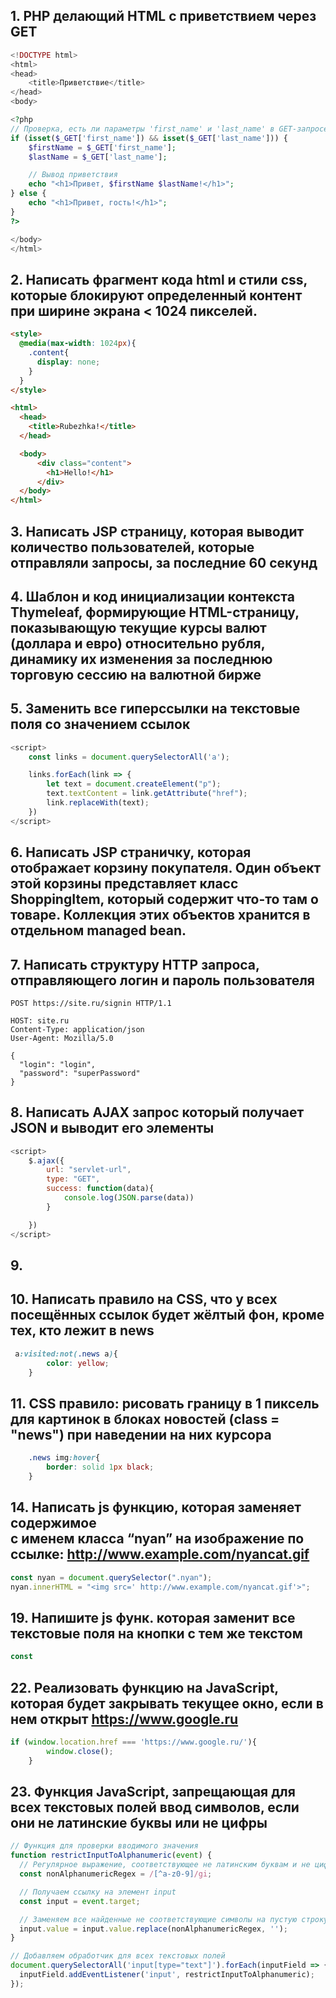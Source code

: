 ## 1. PHP делающий HTML с приветствием через GET
```php
<!DOCTYPE html>
<html>
<head>
    <title>Приветствие</title>
</head>
<body>

<?php
// Проверка, есть ли параметры 'first_name' и 'last_name' в GET-запросе
if (isset($_GET['first_name']) && isset($_GET['last_name'])) {
    $firstName = $_GET['first_name'];
    $lastName = $_GET['last_name'];

    // Вывод приветствия
    echo "<h1>Привет, $firstName $lastName!</h1>";
} else {
    echo "<h1>Привет, гость!</h1>";
}
?>

</body>
</html>
```
## 2. Написать фрагмент кода html и стили css, которые блокируют определенный контент при ширине экрана < 1024 пикселей.
```html
<style>
  @media(max-width: 1024px){
    .content{
      display: none;
    }
  }
</style>

<html>
  <head>
    <title>Rubezhka!</title>
  </head>

  <body>
      <div class="content">
        <h1>Hello!</h1>
      </div>
  </body>
</html>
```

## 3. Написать JSP страницу, которая выводит количество пользователей, которые отправляли запросы, за последние 60 секунд

## 4. Шаблон и код инициализации контекста Thymeleaf, формирующие HTML-страницу, показывающую текущие курсы валют (доллара и евро) относительно рубля, динамику их изменения за последнюю торговую сессию на валютной бирже

## 5. Заменить все гиперссылки на текстовые поля со значением ссылок

```javascript
<script>
    const links = document.querySelectorAll('a');

    links.forEach(link => {
        let text = document.createElement("p");
        text.textContent = link.getAttribute("href");
        link.replaceWith(text);
    })
</script>
```

## 6. Написать JSP страничку, которая отображает корзину покупателя. Один объект этой корзины представляет класс ShoppingItem, который содержит что-то там о товаре. Коллекция этих объектов хранится в отдельном managed bean.

## 7. Написать структуру HTTP запроса, отправляющего логин и пароль пользователя
```
POST https://site.ru/signin HTTP/1.1

HOST: site.ru
Content-Type: application/json
User-Agent: Mozilla/5.0

{
  "login": "login",
  "password": "superPassword"
}
```

## 8. Написать AJAX запрос который получает JSON и выводит его элементы

```js
<script>
    $.ajax({
        url: "servlet-url",
        type: "GET",
        success: function(data){
            console.log(JSON.parse(data))
        }

    })
</script>
```

## 9. 

## 10. Написать правило на CSS, что у всех посещённых ссылок будет жёлтый фон, кроме тех, кто лежит в news

```css
 a:visited:not(.news a){
        color: yellow;
    }
```

## 11. CSS правило: рисовать границу в 1 пиксель для картинок в блоках новостей (class = "news") при наведении на них курсора
```css
    .news img:hover{
        border: solid 1px black;
    }
```

## 14. Написать js функцию, которая заменяет содержимое <div> с именем класса “nyan” на изображение по ссылке: http://www.example.com/nyancat.gif
```js
const nyan = document.querySelector(".nyan");
nyan.innerHTML = "<img src=' http://www.example.com/nyancat.gif'>";
```

## 19. Напишите js функ. которая заменит все текстовые поля на кнопки с тем же текстом

```js
const
```

## 22. Реализовать функцию на JavaScript, которая будет закрывать текущее окно, если в нем открыт https://www.google.ru
```js
if (window.location.href === 'https://www.google.ru/'){
        window.close();
    }
```

## 23. Функция JavaScript, запрещающая для всех текстовых полей ввод символов, если они не латинские буквы или не цифры
```js
// Функция для проверки вводимого значения
function restrictInputToAlphanumeric(event) {
  // Регулярное выражение, соответствующее не латинским буквам и не цифрам
  const nonAlphanumericRegex = /[^a-z0-9]/gi;

  // Получаем ссылку на элемент input
  const input = event.target;

  // Заменяем все найденные не соответствующие символы на пустую строку
  input.value = input.value.replace(nonAlphanumericRegex, '');
}

// Добавляем обработчик для всех текстовых полей
document.querySelectorAll('input[type="text"]').forEach(inputField => {
  inputField.addEventListener('input', restrictInputToAlphanumeric);
});
```

